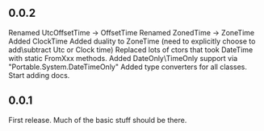 ## 0.0.2
Renamed UtcOffsetTime -> OffsetTime
Renamed ZonedTime -> ZoneTime
Added ClockTime
Added duality to ZoneTime (need to explicitly choose to add\subtract Utc or Clock time)
Replaced lots of ctors that took DateTime with static FromXxx methods.
Added DateOnly\TimeOnly support via "Portable.System.DateTimeOnly"
Added type converters for all classes.
Start adding docs.

## 0.0.1
First release.
Much of the basic stuff should be there.